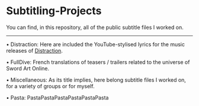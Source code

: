 # Subtitling-Projects

You can find, in this repository, all of the public subtitle files I worked on.

-----------------

• Distraction: Here are included the YouTube-stylised lyrics for the music releases of [Distraction](https://www.youtube.com/channel/UCZRiXu9UWkOnavBTc8DHq4g).

• FullDive: French translations of teasers / trailers related to the universe of Sword Art Online.

• Miscellaneous: As its title implies, here belong subtitle files I worked on, for a variety of groups or for myself.

• Pasta: PastaPastaPastaPastaPastaPasta
